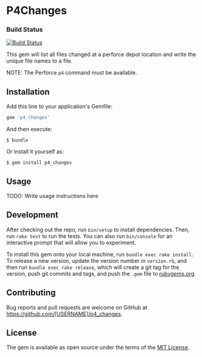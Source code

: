 # P4Changes
### Build Status
[![Build Status](https://travis-ci.org/gscho/p4_changes.png)](https://travis-ci.org/gscho/p4_changes)

This gem will list all files changed at a perforce depot location and write
the unique file names to a file.

NOTE: The Perforce `p4` command must be available.

## Installation

Add this line to your application's Gemfile:

```ruby
gem 'p4_changes'
```

And then execute:

    $ bundle

Or install it yourself as:

    $ gem install p4_changes

## Usage

TODO: Write usage instructions here

## Development

After checking out the repo, run `bin/setup` to install dependencies. Then, run `rake test` to run the tests. You can also run `bin/console` for an interactive prompt that will allow you to experiment.

To install this gem onto your local machine, run `bundle exec rake install`. To release a new version, update the version number in `version.rb`, and then run `bundle exec rake release`, which will create a git tag for the version, push git commits and tags, and push the `.gem` file to [rubygems.org](https://rubygems.org).

## Contributing

Bug reports and pull requests are welcome on GitHub at https://github.com/[USERNAME]/p4_changes.

## License

The gem is available as open source under the terms of the [MIT License](http://opensource.org/licenses/MIT).
